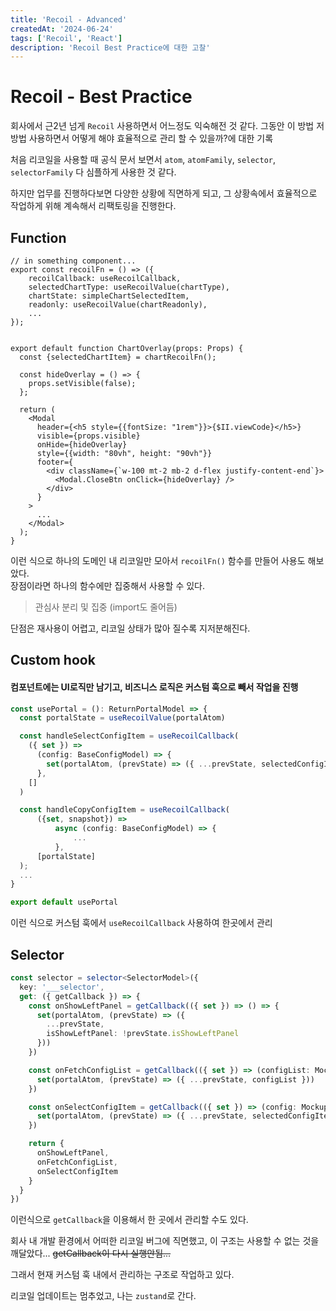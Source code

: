 ```yaml
---
title: 'Recoil - Advanced'
createdAt: '2024-06-24'
tags: ['Recoil', 'React']
description: 'Recoil Best Practice에 대한 고찰'
---
```


# Recoil - Best Practice

회사에서 근2년 넘게 `Recoil` 사용하면서 어느정도 익숙해전 것 같다.
그동안 이 방법 저 방법 사용하면서 어떻게 해야 효율적으로 관리 할 수 있을까?에 대한 기록

처음 리코일을 사용할 때 공식 문서 보면서 `atom`, `atomFamily`, `selector`, `selectorFamily` 다 심플하게 사용한 것 같다.

하지만 업무를 진행하다보면 다양한 상황에 직면하게 되고, 그 상황속에서 효율적으로 작업하게 위해 계속해서 리팩토링을 진행한다.

## Function

```tsx
// in something component...
export const recoilFn = () => ({
    recoilCallback: useRecoilCallback,
    selectedChartType: useRecoilValue(chartType),
    chartState: simpleChartSelectedItem,
    readonly: useRecoilValue(chartReadonly),
    ...
});


export default function ChartOverlay(props: Props) {
  const {selectedChartItem} = chartRecoilFn();

  const hideOverlay = () => {
    props.setVisible(false);
  };

  return (
    <Modal
      header={<h5 style={{fontSize: "1rem"}}>{$II.viewCode}</h5>}
      visible={props.visible}
      onHide={hideOverlay}
      style={{width: "80vh", height: "90vh"}}
      footer={
        <div className={`w-100 mt-2 mb-2 d-flex justify-content-end`}>
          <Modal.CloseBtn onClick={hideOverlay} />
        </div>
      }
    >
      ...
    </Modal>
  );
}
```

이런 식으로 하나의 도메인 내 리코일만 모아서 `recoilFn()` 함수를 만들어 사용도 해보았다.  
장점이라면 하나의 함수에만 집중해서 사용할 수 있다.

> 관심사 분리 및 집중 (import도 줄어듬)

단점은 재사용이 어렵고, 리코일 상태가 많아 질수록 지저분해진다.

## Custom hook

#### 컴포넌트에는 UI로직만 남기고, 비즈니스 로직은 커스텀 훅으로 빼서 작업을 진행

```ts
const usePortal = (): ReturnPortalModel => {
  const portalState = useRecoilValue(portalAtom)

  const handleSelectConfigItem = useRecoilCallback(
    ({ set }) =>
      (config: BaseConfigModel) => {
        set(portalAtom, (prevState) => ({ ...prevState, selectedConfigItem: config }))
      },
    []
  )

  const handleCopyConfigItem = useRecoilCallback(
      ({set, snapshot}) =>
          async (config: BaseConfigModel) => {
              ...
          },
      [portalState]
  );
  ...
}

export default usePortal
```

이런 식으로 커스텀 훅에서 `useRecoilCallback` 사용하여 한곳에서 관리

## Selector

```ts
const selector = selector<SelectorModel>({
  key: '___selector',
  get: ({ getCallback }) => {
    const onShowLeftPanel = getCallback(({ set }) => () => {
      set(portalAtom, (prevState) => ({
        ...prevState,
        isShowLeftPanel: !prevState.isShowLeftPanel
      }))
    })

    const onFetchConfigList = getCallback(({ set }) => (configList: MockupConfigModel[]) => {
      set(portalAtom, (prevState) => ({ ...prevState, configList }))
    })

    const onSelectConfigItem = getCallback(({ set }) => (config: MockupConfigModel) => {
      set(portalAtom, (prevState) => ({ ...prevState, selectedConfigItem: config }))
    })

    return {
      onShowLeftPanel,
      onFetchConfigList,
      onSelectConfigItem
    }
  }
})
```

이런식으로 `getCallback`을 이용해서 한 곳에서 관리할 수도 있다.

회사 내 개발 환경에서 어떠한 리코일 버그에 직면했고, 이 구조는 사용할 수 없는 것을 깨달았다... ~~getCallback이 다시 실행안됨...~~

그래서 현재 커스텀 훅 내에서 관리하는 구조로 작업하고 있다.

리코일 업데이트는 멈추었고, 나는 `zustand`로 간다.
